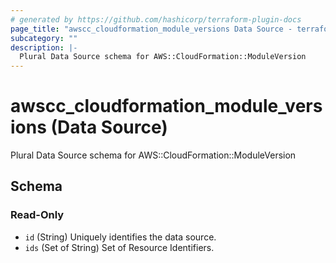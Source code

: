 ```yaml
---
# generated by https://github.com/hashicorp/terraform-plugin-docs
page_title: "awscc_cloudformation_module_versions Data Source - terraform-provider-awscc"
subcategory: ""
description: |-
  Plural Data Source schema for AWS::CloudFormation::ModuleVersion
---
```


# awscc_cloudformation_module_versions (Data Source)

Plural Data Source schema for AWS::CloudFormation::ModuleVersion



<!-- schema generated by tfplugindocs -->
## Schema

### Read-Only

- `id` (String) Uniquely identifies the data source.
- `ids` (Set of String) Set of Resource Identifiers.
